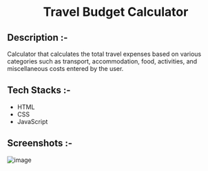 # <p align="center">Travel Budget Calculator</p>

## Description :-

Calculator that calculates the total travel expenses based on various categories such as transport, accommodation, food, activities, and miscellaneous costs entered by the user.

## Tech Stacks :-

- HTML
- CSS
- JavaScript

## Screenshots :-

![image](https://github.com/Rakesh9100/CalcDiverse/assets/136893675/c2301fc8-ede3-4762-830c-e833ef90616f)
